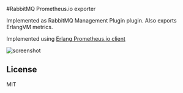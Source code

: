 #RabbitMQ Prometheus.io exporter

Implemented as RabbitMQ Management Plugin plugin.
Also exports ErlangVM metrics.

Implemented using [Erlang Prometheus.io client](https://github.com/deadtrickster/prometheus.erl)

![screenshot](https://raw.githubusercontent.com/deadtrickster/prometheus_rabbitmq_exporter/master/priv/dashboards/RabbitMQErlangVM.png)

## License
MIT
